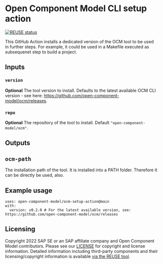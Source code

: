 # Open Component Model CLI setup action

[![REUSE status](https://api.reuse.software/badge/github.com/open-component-model/ocm-setup-action)](https://api.reuse.software/info/github.com/open-component-model/ocm-setup-action)

This GitHub Action installs a dedicated version of the OCM tool to be used
in further steps. For example, it could be used in a Makefile executed as
subsequenet step to build a project.

## Inputs

### `version`

**Optional** The tool version to install. Defaults to the latest available OCM CLI version - see here: https://github.com/open-component-model/ocm/releases.

### `repo`

**Optional** The repository of the tool to install. Default `"open-component-model/ocm"`.

## Outputs

## `ocm-path`

The installation path of the tool.
It is installed into a PATH folder. Therefore it can be directly be used, also.

## Example usage

```
uses: open-component-model/ocm-setup-action@main
with:
  version: v0.2.0 # For the latest available version, see: https://github.com/open-component-model/ocm/releases
```

## Licensing

Copyright 2022 SAP SE or an SAP affiliate company and Open Component Model contributors.
Please see our [LICENSE](LICENSE) for copyright and license information.
Detailed information including third-party components and their licensing/copyright information is available [via the REUSE tool](https://api.reuse.software/info/github.com/open-component-model/ocm-setup-action).